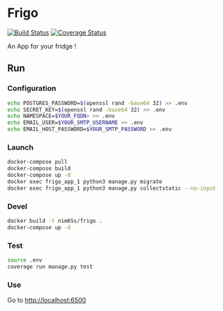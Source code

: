 # Frigo

[![Build Status](https://travis-ci.org/nim65s/frigo.svg?branch=master)](https://travis-ci.org/nim65s/frigo)
[![Coverage Status](https://coveralls.io/repos/github/nim65s/frigo/badge.svg?branch=master)](https://coveralls.io/github/nim65s/frigo?branch=master)

An App for your fridge !

## Run

### Configuration

```bash
echo POSTGRES_PASSWORD=$(openssl rand -base64 32) >> .env
echo SECRET_KEY=$(openssl rand -base64 32) >> .env
echo NAMESPACE=$YOUR_FQDN> >> .env
echo EMAIL_USER=$YOUR_SMTP_USERNAME >> .env
echo EMAIL_HOST_PASSWORD=$YOUR_SMTP_PASSWORD >> .env
```

### Launch

```bash
docker-compose pull
docker-compose build
docker-compose up -d
docker exec frigo_app_1 python3 manage.py migrate
docker exec frigo_app_1 python3 manage.py collectstatic --no-input
```

### Devel

```bash
docker build -t nim65s/frigo .
docker-compose up -d
```

### Test

```bash
source .env
coverage run manage.py test
```

### Use

Go to [http://localhost:6500](http://localhost:6500)
